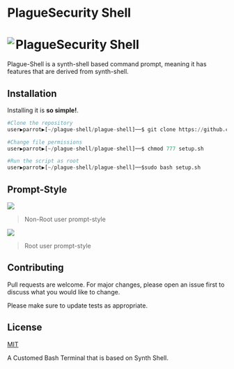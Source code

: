 # PlagueSecurity Shell

# <img align="left" src="https://raw.githubusercontent.com/PlagueSec/PlagueSecOS/master/pictures/plaguesec.svg"> PlagueSecurity Shell

Plague-Shell is a synth-shell based command prompt, meaning it has features that are derived from synth-shell.

## Installation
Installing it is **so simple!**.

```py
#Clone the repository
user▶parrot▶[~/plague-shell/plague-shell]──$ git clone https://github.com/plaguesec/plague-shell/

#Change file permissions
user▶parrot▶[~/plague-shell/plague-shell]──$ chmod 777 setup.sh

#Run the script as root
user▶parrot▶[~/plague-shell/plague-shell]──$sudo bash setup.sh
```

## Prompt-Style
<img src="https://i.ibb.co/VNL8k8j/shell0.png">

> Non-Root user prompt-style

<img src="https://i.ibb.co/7yWBLmh/shell2.png">

> Root user prompt-style

## Contributing
Pull requests are welcome. For major changes, please open an issue first to discuss what you would like to change.

Please make sure to update tests as appropriate.

## License
[MIT](https://choosealicense.com/licenses/mit/)

A Customed Bash Terminal that is based on Synth Shell.

